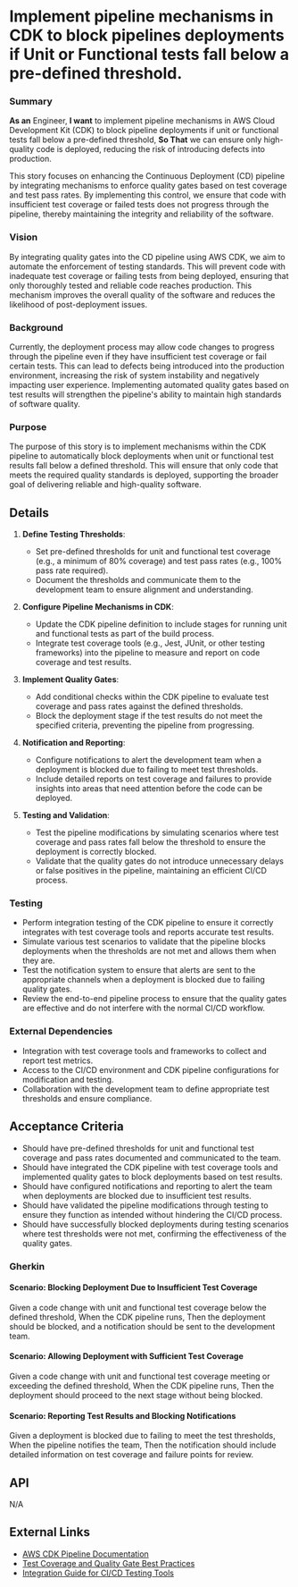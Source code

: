 
# Implement pipeline mechanisms in CDK to block pipelines deployments if Unit or Functional tests fall below a pre-defined threshold.
### Summary
**As an** Engineer, **I want** to implement pipeline mechanisms in AWS Cloud Development Kit (CDK) to block pipeline deployments if unit or functional tests fall below a pre-defined threshold, **So That** we can ensure only high-quality code is deployed, reducing the risk of introducing defects into production.

This story focuses on enhancing the Continuous Deployment (CD) pipeline by integrating mechanisms to enforce quality gates based on test coverage and test pass rates. By implementing this control, we ensure that code with insufficient test coverage or failed tests does not progress through the pipeline, thereby maintaining the integrity and reliability of the software.

### Vision
By integrating quality gates into the CD pipeline using AWS CDK, we aim to automate the enforcement of testing standards. This will prevent code with inadequate test coverage or failing tests from being deployed, ensuring that only thoroughly tested and reliable code reaches production. This mechanism improves the overall quality of the software and reduces the likelihood of post-deployment issues.

### Background
Currently, the deployment process may allow code changes to progress through the pipeline even if they have insufficient test coverage or fail certain tests. This can lead to defects being introduced into the production environment, increasing the risk of system instability and negatively impacting user experience. Implementing automated quality gates based on test results will strengthen the pipeline's ability to maintain high standards of software quality.

### Purpose
The purpose of this story is to implement mechanisms within the CDK pipeline to automatically block deployments when unit or functional test results fall below a defined threshold. This will ensure that only code that meets the required quality standards is deployed, supporting the broader goal of delivering reliable and high-quality software.

## Details
1. **Define Testing Thresholds**:
    - Set pre-defined thresholds for unit and functional test coverage (e.g., a minimum of 80% coverage) and test pass rates (e.g., 100% pass rate required).
    - Document the thresholds and communicate them to the development team to ensure alignment and understanding.

2. **Configure Pipeline Mechanisms in CDK**:
    - Update the CDK pipeline definition to include stages for running unit and functional tests as part of the build process.
    - Integrate test coverage tools (e.g., Jest, JUnit, or other testing frameworks) into the pipeline to measure and report on code coverage and test results.

3. **Implement Quality Gates**:
    - Add conditional checks within the CDK pipeline to evaluate test coverage and pass rates against the defined thresholds.
    - Block the deployment stage if the test results do not meet the specified criteria, preventing the pipeline from progressing.

4. **Notification and Reporting**:
    - Configure notifications to alert the development team when a deployment is blocked due to failing to meet test thresholds.
    - Include detailed reports on test coverage and failures to provide insights into areas that need attention before the code can be deployed.

5. **Testing and Validation**:
    - Test the pipeline modifications by simulating scenarios where test coverage and pass rates fall below the threshold to ensure the deployment is correctly blocked.
    - Validate that the quality gates do not introduce unnecessary delays or false positives in the pipeline, maintaining an efficient CI/CD process.

### Testing
- Perform integration testing of the CDK pipeline to ensure it correctly integrates with test coverage tools and reports accurate test results.
- Simulate various test scenarios to validate that the pipeline blocks deployments when the thresholds are not met and allows them when they are.
- Test the notification system to ensure that alerts are sent to the appropriate channels when a deployment is blocked due to failing quality gates.
- Review the end-to-end pipeline process to ensure that the quality gates are effective and do not interfere with the normal CI/CD workflow.

### External Dependencies
- Integration with test coverage tools and frameworks to collect and report test metrics.
- Access to the CI/CD environment and CDK pipeline configurations for modification and testing.
- Collaboration with the development team to define appropriate test thresholds and ensure compliance.

## Acceptance Criteria
- Should have pre-defined thresholds for unit and functional test coverage and pass rates documented and communicated to the team.
- Should have integrated the CDK pipeline with test coverage tools and implemented quality gates to block deployments based on test results.
- Should have configured notifications and reporting to alert the team when deployments are blocked due to insufficient test results.
- Should have validated the pipeline modifications through testing to ensure they function as intended without hindering the CI/CD process.
- Should have successfully blocked deployments during testing scenarios where test thresholds were not met, confirming the effectiveness of the quality gates.

### Gherkin
#### Scenario: Blocking Deployment Due to Insufficient Test Coverage
Given a code change with unit and functional test coverage below the defined threshold,
When the CDK pipeline runs,
Then the deployment should be blocked, and a notification should be sent to the development team.

#### Scenario: Allowing Deployment with Sufficient Test Coverage
Given a code change with unit and functional test coverage meeting or exceeding the defined threshold,
When the CDK pipeline runs,
Then the deployment should proceed to the next stage without being blocked.

#### Scenario: Reporting Test Results and Blocking Notifications
Given a deployment is blocked due to failing to meet the test thresholds,
When the pipeline notifies the team,
Then the notification should include detailed information on test coverage and failure points for review.

## API
N/A

## External Links
- [AWS CDK Pipeline Documentation](https://docs.aws.amazon.com/cdk/latest/guide/codepipeline_example.html)
- [Test Coverage and Quality Gate Best Practices](#)
- [Integration Guide for CI/CD Testing Tools](#)
